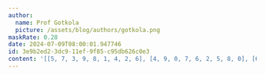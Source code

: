 ```yaml
---
author:
  name: Prof Gotkola
  picture: /assets/blog/authors/gotkola.png
maskRate: 0.28
date: 2024-07-09T08:00:01.947746
id: 3e9b2ed2-3dc9-11ef-9f85-c95db626c0e3
content: '[[5, 7, 3, 9, 8, 1, 4, 2, 6], [4, 9, 0, 7, 6, 2, 5, 8, 0], [6, 8, 2, 3, 5, 4, 7, 1, 0], [0, 4, 8, 5, 0, 6, 1, 9, 7], [0, 0, 7, 0, 9, 8, 6, 5, 4], [0, 5, 0, 0, 4, 7, 0, 0, 2], [7, 0, 5, 0, 2, 3, 0, 4, 8], [8, 2, 9, 4, 7, 5, 3, 0, 0], [3, 6, 0, 8, 1, 0, 0, 7, 0]]'
---
```

